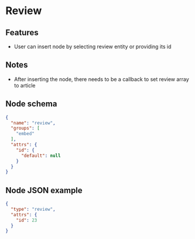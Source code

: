 # Review

## Features
- User can insert node by selecting review entity or providing its id

## Notes
- After inserting the node, there needs to be a callback to set review array to article 

## Node schema

```json
{
  "name": "review",
  "groups": [
    "embed"
  ],
  "attrs": {
    "id": {
      "default": null
    }
  }
}
```

## Node JSON example

```json
{
  "type": "review",
  "attrs": {
    "id": 23
  }
}
```
